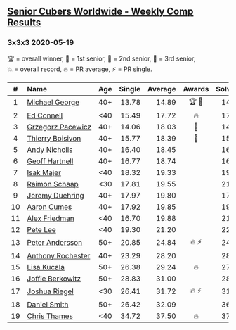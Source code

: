 <style>table {white-space: nowrap;}</style>

## [Senior Cubers Worldwide - Weekly Comp Results](/scw-comp/results/)
### 3x3x3 2020-05-19

<span style="white-space: nowrap;">🏆 = overall winner</span>, <span style="white-space: nowrap;">🥇 = 1st senior</span>, <span style="white-space: nowrap;">🥈 = 2nd senior</span>, <span style="white-space: nowrap;">🥉 = 3rd senior</span>, <span style="white-space: nowrap;">💥 = overall record</span>, <span style="white-space: nowrap;">🔥 = PR average</span>, <span style="white-space: nowrap;">⚡ = PR single</span>.

| # | Name | Age | Single | Average | Awards | Solve 1 | Solve 2 | Solve 3 | Solve 4 | Solve 5 | Video |
| :--: | :-- | :--: | --: | --: | :--: | --: | --: | --: | --: | --: | :-- |
| 1 | [Michael George](../../persons/michael_george/333.md) | 40+ | 13.78 | 14.89 | 🏆 🥇 | 14.99 | 13.78 | 14.24 | 15.44 | 18.43 | [Link](https://www.facebook.com/events/1880761498725633/permalink/1881842171950899/) |
| 2 | [Ed Connell](../../persons/ed_connell/333.md) | <40 | 15.49 | 17.72 | 🔥 | 17.77 | 15.49 | 19.59 | 19.38 | 16.02 | [Link](https://www.facebook.com/events/1880761498725633/permalink/1885616124906837/) |
| 3 | [Grzegorz Pacewicz](../../persons/grzegorz_pacewicz/333.md) | 40+ | 14.06 | 18.03 | 🥈 | 14.06 | 17.77 | 20.14 | 21.07 | 16.18 | [Link](https://www.facebook.com/events/1880761498725633/permalink/1884846634983786/) |
| 4 | [Thierry Boisivon](../../persons/thierry_boisivon/333.md) | 40+ | 15.77 | 18.39 | 🥉 | 15.77 | 20.72 | 20.53 | 18.88 | 15.77 | [Link](https://www.facebook.com/events/1880761498725633/permalink/1885775318224251/) |
| 5 | [Andy Nicholls](../../persons/andy_nicholls/333.md) | 40+ | 16.40 | 18.45 |  | 16.40 | 20.10 | 17.90 | 17.40 | 20.04 | [Link](https://www.facebook.com/events/1880761498725633/permalink/1884580571677059/) |
| 6 | [Geoff Hartnell](../../persons/geoff_hartnell/333.md) | 40+ | 16.77 | 18.74 |  | 16.77 | 17.45 | 17.68 | DNF | 21.09 | [Link](https://www.facebook.com/events/1880761498725633/permalink/1884588731676243/) |
| 7 | [Isak Majer](../../persons/isak_majer/333.md) | <40 | 18.32 | 19.33 |  | 19.26 | 18.77 | 19.96 | 18.32 | DNF | [Link](https://www.facebook.com/events/1880761498725633/permalink/1884622991672817/) |
| 8 | [Raimon Schaap](../../persons/raimon_schaap/333.md) | <30 | 17.81 | 19.55 |  | 21.07 | 18.10 | 19.49 | 21.69 | 17.81 | [Link](https://www.facebook.com/events/1880761498725633/permalink/1883970585071391/) |
| 9 | [Jeremy Duehring](../../persons/jeremy_duehring/333.md) | 40+ | 17.97 | 19.80 |  | 17.97 | 19.76 | 23.32 | 19.93 | 19.73 | [Link](https://www.facebook.com/events/1880761498725633/permalink/1881865155281934/) |
| 10 | [Aaron Cumes](../../persons/aaron_cumes/333.md) | 40+ | 17.92 | 19.85 |  | 19.08 | 17.92 | 22.00 | 20.26 | 20.23 | [Link](https://www.facebook.com/events/1880761498725633/permalink/1881630431972073/) |
| 11 | [Alex Friedman](../../persons/alex_friedman/333.md) | <40 | 16.70 | 19.88 |  | 21.47 | 18.58 | 28.71 | 19.59 | 16.70 | [Link](https://www.facebook.com/events/1880761498725633/permalink/1881032082031908/) |
| 12 | [Pete Lee](../../persons/pete_lee/333.md) | <40 | 19.30 | 21.20 |  | 22.77 | 19.30 | 21.08 | 19.77 | 23.89 | [Link](https://www.facebook.com/events/1880761498725633/permalink/1886832154785234/) |
| 13 | [Peter Andersson](../../persons/peter_andersson/333.md) | 50+ | 20.85 | 24.84 | 🔥 ⚡ | 24.13 | 25.25 | 25.13 | 27.92 | 20.85 | [Link](https://www.facebook.com/events/1880761498725633/permalink/1884791511655965/) |
| 14 | [Anthony Rochester](../../persons/anthony_rochester/333.md) | 40+ | 23.29 | 28.20 |  | 28.68 | 29.95 | 29.43 | 26.51 | 23.29 | [Link](https://www.facebook.com/events/1880761498725633/permalink/1884208615047588/) |
| 15 | [Lisa Kucala](../../persons/lisa_kucala/333.md) | 50+ | 26.38 | 29.24 | 🔥 | 27.94 | 30.69 | 26.38 | 30.26 | 29.53 | [Link](https://www.facebook.com/events/1880761498725633/permalink/1884966041638512/) |
| 16 | [Joffie Berkowitz](../../persons/joffie_berkowitz/333.md) | 50+ | 28.83 | 31.00 |  | 28.83 | 31.98 | 30.59 | 36.19 | 30.41 | [Link](https://www.facebook.com/events/1880761498725633/permalink/1887310088070774/) |
| 17 | [Joshua Riegel](../../persons/joshua_riegel/333.md) | <30 | 26.41 | 31.72 | 🔥 ⚡ | 31.80 | 30.58 | 32.78 | 46.66 | 26.41 | [Link](https://www.facebook.com/events/1880761498725633/permalink/1884827578319025/) |
| 18 | [Daniel Smith](../../persons/daniel_smith/333.md) | 50+ | 26.42 | 32.09 |  | 36.53 | 26.42 | 37.39 | 28.55 | 31.19 | [Link](https://www.facebook.com/events/1880761498725633/permalink/1886031668198616/) |
| 19 | [Chris Thames](../../persons/chris_thames/333.md) | <40 | 34.72 | 37.50 | 🔥 | 37.78 | 34.72 | 39.78 | 46.74 | 34.97 | [Link](https://www.facebook.com/events/1880761498725633/permalink/1883367415131708/) |

<!-- Global site tag (gtag.js) - Google Analytics -->
<script async src="https://www.googletagmanager.com/gtag/js?id=UA-86348435-3"></script>
<script>window.dataLayer = window.dataLayer || []; function gtag() {dataLayer.push(arguments);} gtag('js', new Date()); gtag('config', 'UA-86348435-3');</script>
